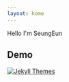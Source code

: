 ```yaml
---
layout: home
---
```


Hello I'm SeungEun

## Demo
[![Jekyll Themes](https://img.shields.io/badge/featured%20on-JekyllThemes-red.svg)](https://sighingnow.github.io/jekyll-gitbook/)


